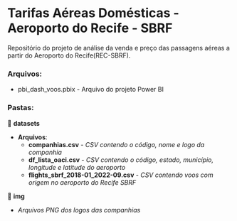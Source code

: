# Tarifas Aéreas Domésticas - Aeroporto do Recife - SBRF
Repositório do projeto de análise da venda e preço das passagens aéreas a partir do Aeroporto do Recife(REC-SBRF).

### Arquivos:
- pbi_dash_voos.pbix - Arquivo do projeto Power BI

### Pastas:

:file_folder: **datasets**
- **Arquivos**:
  - **companhias.csv** - *CSV contendo o código, nome e logo  da companhia*
  - **df_lista_oaci.csv** - *CSV contendo o código, estado, município, longitude e latitude do aeroporto*
  - **flights_sbrf_2018-01_2022-09.csv** - *CSV contendo voos com origem no aeroporto do Recife SBRF*

:file_folder: **img**
- *Arquivos PNG dos logos das companhias*
